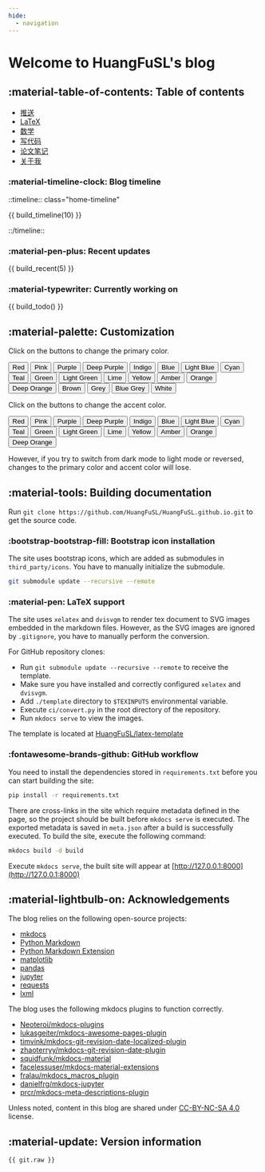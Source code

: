 ```yaml
---
hide:
  - navigation
---
```


# Welcome to HuangFuSL's blog

## :material-table-of-contents: Table of contents

* [推送](notes/2020.md)
* [LaTeX](latex/index.md)
* [数学](math/index.md)
* [写代码](coding/index.md)
* [论文笔记](papers/index.md)
* [关于我](about.md)

### :material-timeline-clock: Blog timeline

::timeline:: class="home-timeline"

{{ build_timeline(10) }}

::/timeline::

### :material-pen-plus: Recent updates

{{ build_recent(5) }}

### :material-typewriter: Currently working on

{{ build_todo() }}

## :material-palette: Customization

Click on the buttons to change the primary color.

<div id="color-button">
<button data-md-color-primary="red">Red</button>
<button data-md-color-primary="pink">Pink</button>
<button data-md-color-primary="purple">Purple</button>
<button data-md-color-primary="deep-purple">Deep Purple</button>
<button data-md-color-primary="indigo">Indigo</button>
<button data-md-color-primary="blue">Blue</button>
<button data-md-color-primary="light-blue">Light Blue</button>
<button data-md-color-primary="cyan">Cyan</button>
<button data-md-color-primary="teal">Teal</button>
<button data-md-color-primary="green">Green</button>
<button data-md-color-primary="light-green">Light Green</button>
<button data-md-color-primary="lime">Lime</button>
<button data-md-color-primary="yellow">Yellow</button>
<button data-md-color-primary="amber">Amber</button>
<button data-md-color-primary="orange">Orange</button>
<button data-md-color-primary="deep-orange">Deep Orange</button>
<button data-md-color-primary="brown">Brown</button>
<button data-md-color-primary="grey">Grey</button>
<button data-md-color-primary="blue-grey">Blue Grey</button>
<button data-md-color-primary="white">White</button>
</div>

<script>
  var buttons = document.querySelectorAll("button[data-md-color-primary]");
  Array.prototype.forEach.call(buttons, function(button) {
    button.addEventListener("click", function() {
      document.body.dataset.mdColorPrimary = this.dataset.mdColorPrimary;
      localStorage.setItem("data-md-color-primary",this.dataset.mdColorPrimary);
    })
  })
</script>

Click on the buttons to change the accent color.

<div id="color-button">
<button data-md-color-accent="red">Red</button>
<button data-md-color-accent="pink">Pink</button>
<button data-md-color-accent="purple">Purple</button>
<button data-md-color-accent="deep-purple">Deep Purple</button>
<button data-md-color-accent="indigo">Indigo</button>
<button data-md-color-accent="blue">Blue</button>
<button data-md-color-accent="light-blue">Light Blue</button>
<button data-md-color-accent="cyan">Cyan</button>
<button data-md-color-accent="teal">Teal</button>
<button data-md-color-accent="green">Green</button>
<button data-md-color-accent="light-green">Light Green</button>
<button data-md-color-accent="lime">Lime</button>
<button data-md-color-accent="yellow">Yellow</button>
<button data-md-color-accent="amber">Amber</button>
<button data-md-color-accent="orange">Orange</button>
<button data-md-color-accent="deep-orange">Deep Orange</button>
</div>

<script>
  var buttons = document.querySelectorAll("button[data-md-color-accent]");
  Array.prototype.forEach.call(buttons, function(button) {
    button.addEventListener("click", function() {
      document.body.dataset.mdColorAccent = this.dataset.mdColorAccent;
      var icons = document.querySelectorAll(".gt-container .gt-avatar img[data-md-color-accent]");
      for (icon of icons)
        icon.dataset["mdColorAccent"] = this.dataset.mdColorAccent;
      localStorage.setItem("data-md-color-accent",this.dataset.mdColorAccent);
    })
  })
  document.getElementsByClassName('md-nav__title')[1].click()
</script>

However, if you try to switch from dark mode to light mode or reversed, changes
to the primary color and accent color will lose.

## :material-tools: Building documentation

Run `git clone https://github.com/HuangFuSL/HuangFuSL.github.io.git` to get the
source code.

### :bootstrap-bootstrap-fill: Bootstrap icon installation

The site uses bootstrap icons, which are added as submodules in
`third_party/icons`. You have to manually initialize the submodule.

```bash
git submodule update --recursive --remote
```

### :material-pen: LaTeX support

The site uses `xelatex` and `dvisvgm` to render tex document to SVG images
embedded in the markdown files. However, as the SVG images are ignored by
`.gitignore`, you have to manually perform the conversion.

For GitHub repository clones:

* Run `git submodule update --recursive --remote` to receive the template.
* Make sure you have installed and correctly configured `xelatex` and `dvisvgm`.
* Add `./template` directory to `$TEXINPUTS` environmental variable.
* Execute `ci/convert.py` in the root directory of the repository.
* Run `mkdocs serve` to view the images.

The template is located at [HuangFuSL/latex-template](https://github.com/HuangFuSL/latex-template)

### :fontawesome-brands-github: GitHub workflow

You need to install the dependencies stored in `requirements.txt` before you can
 start building the site:

```bash
pip install -r requirements.txt
```

There are cross-links in the site which require metadata defined in the page,
so the project should be built before `mkdocs serve` is executed. The exported
metadata is saved in `meta.json` after a build is successfully executed. To
build the site, execute the following command:

```bash
mkdocs build -d build
```

Execute `mkdocs serve`, the built site will appear at [http://127.0.0.1:8000](http://127.0.0.1:8000)

## :material-lightbulb-on: Acknowledgements

The blog relies on the following open-source projects:

* [mkdocs](https://github.com/mkdocs/mkdocs)
* [Python Markdown](https://github.com/Python-Markdown/markdown)
* [Python Markdown Extension](https://github.com/facelessuser/pymdown-extensions)
* [matplotlib](https://github.com/matplotlib/matplotlib)
* [pandas](https://github.com/pandas-dev/pandas)
* [jupyter](https://github.com/jupyter/jupyter)
* [requests](https://github.com/psf/requests)
* [lxml](https://github.com/lxml/lxml)

The blog uses the following mkdocs plugins to function correctly.

* [Neoteroi/mkdocs-plugins](https://github.com/Neoteroi/mkdocs-plugins)
* [lukasgeiter/mkdocs-awesome-pages-plugin](https://github.com/lukasgeiter/mkdocs-awesome-pages-plugin)
* [timvink/mkdocs-git-revision-date-localized-plugin](https://github.com/timvink/mkdocs-git-revision-date-localized-plugin)
* [zhaoterryy/mkdocs-git-revision-date-plugin](https://github.com/zhaoterryy/mkdocs-git-revision-date-plugin)
* [squidfunk/mkdocs-material](https://github.com/squidfunk/mkdocs-material)
* [facelessuser/mkdocs-material-extensions](https://github.com/facelessuser/mkdocs-material-extensions)
* [fralau/mkdocs_macros_plugin](https://github.com/fralau/mkdocs_macros_plugin)
* [danielfrg/mkdocs-jupyter](https://github.com/danielfrg/mkdocs-jupyter)
* [prcr/mkdocs-meta-descriptions-plugin](https://github.com/prcr/mkdocs-meta-descriptions-plugin)

Unless noted, content in this blog are shared under [CC-BY-NC-SA 4.0](http://creativecommons.org/licenses/by-nc-sa/4.0/) license.

## :material-update: Version information

```text
{{ git.raw }}
```
